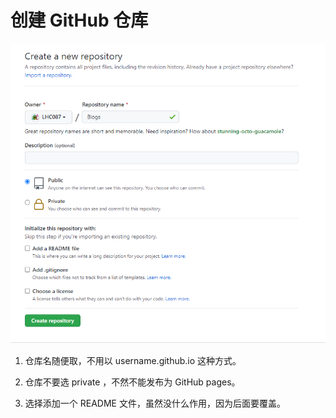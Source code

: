 # 创建 GitHub 仓库

![创建GitHub仓库](../.vuepress/public/images/creadeGit1.png)

1. 仓库名随便取，不用以 username.github.io 这种方式。

2. 仓库不要选 private ，不然不能发布为 GitHub pages。

3. 选择添加一个 README 文件，虽然没什么作用，因为后面要覆盖。
